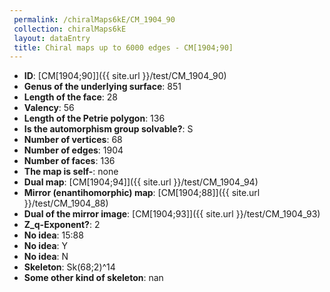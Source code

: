 ```yaml
--- 
 permalink: /chiralMaps6kE/CM_1904_90 
 collection: chiralMaps6kE
 layout: dataEntry
 title: Chiral maps up to 6000 edges - CM[1904;90]
---
```


- **ID**: [CM[1904;90]]({{ site.url }}/test/CM_1904_90)
- **Genus of the underlying surface**: 851
- **Length of the face**: 28
- **Valency**: 56
- **Length of the Petrie polygon**: 136
- **Is the automorphism group solvable?**: S
- **Number of vertices**: 68
- **Number of edges**: 1904
- **Number of faces**: 136
- **The map is self-**: none
- **Dual map**: [CM[1904;94]]({{ site.url }}/test/CM_1904_94)
- **Mirror (enantihomorphic) map**: [CM[1904;88]]({{ site.url }}/test/CM_1904_88)
- **Dual of the mirror image**: [CM[1904;93]]({{ site.url }}/test/CM_1904_93)
- **Z_q-Exponent?**: 2
- **No idea**:  15:88
- **No idea**: Y
- **No idea**: N
- **Skeleton**: Sk(68;2)^14
- **Some other kind of skeleton**: nan
